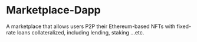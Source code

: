 # Marketplace-Dapp
A marketplace that allows users P2P their Ethereum-based NFTs with fixed-rate loans collateralized, including lending, staking ...etc.
